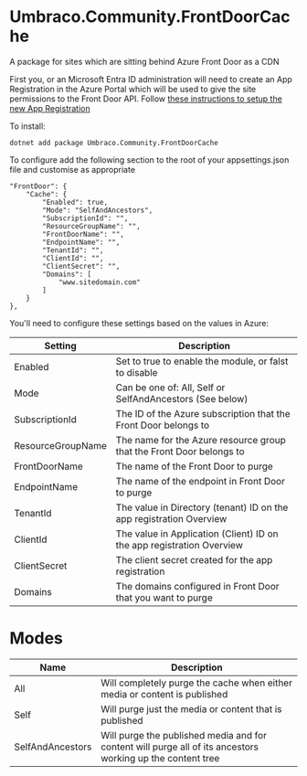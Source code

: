 # Umbraco.Community.FrontDoorCache

A package for sites which are sitting behind Azure Front Door as a CDN

First you, or an Microsoft Entra ID administration will need to create an App Registration in the Azure Portal which will be used to give the site permissions to the Front Door API. Follow [these instructions to setup the new App Registration](EntraIdSetup.md)

To install:

`dotnet add package Umbraco.Community.FrontDoorCache`

To configure add the following section to the root of your appsettings.json file and customise as appropriate
```
"FrontDoor": {
	"Cache": {
		"Enabled": true,
		"Mode": "SelfAndAncestors",
		"SubscriptionId": "",
		"ResourceGroupName": "",
		"FrontDoorName": "",
		"EndpointName": "",
		"TenantId": "",
		"ClientId": "",
		"ClientSecret": "",
		"Domains": [
			"www.sitedomain.com"
		] 
	} 
}, 
```

You'll need to configure these settings based on the values in Azure:

| Setting           | Description                                                           |
| ----------------- | --------------------------------------------------------------------- |
| Enabled           | Set to true to enable the module, or falst to disable                 |
| Mode              | Can be one of: All, Self or SelfAndAncestors (See below)              |
| SubscriptionId    | The ID of the Azure subscription that the Front Door belongs to       |
| ResourceGroupName | The name for the Azure resource group that the Front Door belongs to  |
| FrontDoorName     | The name of the Front Door to purge                                   |
| EndpointName      | The name of the endpoint in Front Door to purge                       |
| TenantId          | The value in Directory (tenant) ID on the app registration Overview   |
| ClientId          | The value in Application (Client) ID on the app registration Overview |
| ClientSecret      | The client secret created for the app registration                    |
| Domains           | The domains configured in Front Door that you want to purge           |

# Modes

| Name             | Description                                                                                                |
| ---------------- | ---------------------------------------------------------------------------------------------------------- |
| All              | Will completely purge the cache when either media or content is published                                  |
| Self             | Will purge just the media or content that is published                                                     |
| SelfAndAncestors | Will purge the published media and for content will purge all of its ancestors working up the content tree | 
